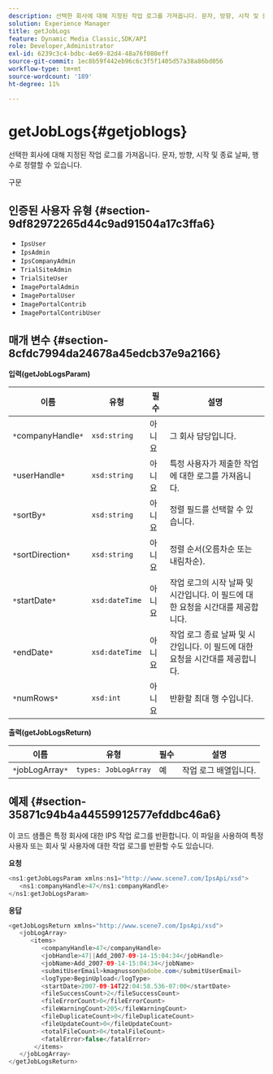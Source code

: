 ```yaml
---
description: 선택한 회사에 대해 지정된 작업 로그를 가져옵니다. 문자, 방향, 시작 및 종료 날짜, 행 수로 정렬할 수 있습니다.
solution: Experience Manager
title: getJobLogs
feature: Dynamic Media Classic,SDK/API
role: Developer,Administrator
exl-id: 6239c3c4-bdbc-4e69-82d4-48a76f080eff
source-git-commit: 1ec8b59f442eb96c6c3f5f1405d57a38a86bd056
workflow-type: tm+mt
source-wordcount: '189'
ht-degree: 11%

---
```


# getJobLogs{#getjoblogs}

선택한 회사에 대해 지정된 작업 로그를 가져옵니다. 문자, 방향, 시작 및 종료 날짜, 행 수로 정렬할 수 있습니다.

구문

## 인증된 사용자 유형 {#section-9df82972265d44c9ad91504a17c3ffa6}

* `IpsUser`
* `IpsAdmin`
* `IpsCompanyAdmin`
* `TrialSiteAdmin`
* `TrialSiteUser`
* `ImagePortalAdmin`
* `ImagePortalUser`
* `ImagePortalContrib`
* `ImagePortalContribUser`

## 매개 변수 {#section-8cfdc7994da24678a45edcb37e9a2166}

**입력(getJobLogsParam)**

| 이름 | 유형 | 필수 | 설명 |
|---|---|---|---|
| `*`companyHandle`*` | `xsd:string` | 아니요 | 그 회사 담당입니다. |
| `*`userHandle`*` | `xsd:string` | 아니요 | 특정 사용자가 제출한 작업에 대한 로그를 가져옵니다. |
| `*`sortBy`*` | `xsd:string` | 아니요 | 정렬 필드를 선택할 수 있습니다. |
| `*`sortDirection`*` | `xsd:string` | 아니요 | 정렬 순서(오름차순 또는 내림차순). |
| `*`startDate`*` | `xsd:dateTime` | 아니요 | 작업 로그의 시작 날짜 및 시간입니다. 이 필드에 대한 요청을 시간대를 제공합니다. |
| `*`endDate`*` | `xsd:dateTime` | 아니요 | 작업 로그 종료 날짜 및 시간입니다. 이 필드에 대한 요청을 시간대를 제공합니다. |
| `*`numRows`*` | `xsd:int` | 아니요 | 반환할 최대 행 수입니다. |

**출력(getJobLogsReturn)**

| 이름 | 유형 | 필수 | 설명 |
|---|---|---|---|
| `*`jobLogArray`*` | `types: JobLogArray` | 예 | 작업 로그 배열입니다. |

## 예제 {#section-35871c94b4a44559912577efddbc46a6}

이 코드 샘플은 특정 회사에 대한 IPS 작업 로그를 반환합니다. 이 파일을 사용하여 특정 사용자 또는 회사 및 사용자에 대한 작업 로그를 반환할 수도 있습니다.

**요청**

```java
<ns1:getJobLogsParam xmlns:ns1="http://www.scene7.com/IpsApi/xsd">
   <ns1:companyHandle>47</ns1:companyHandle>
</ns1:getJobLogsParam>
```

**응답**

```java
<getJobLogsReturn xmlns="http://www.scene7.com/IpsApi/xsd">
   <jobLogArray>
      <items>
         <companyHandle>47</companyHandle>
         <jobHandle>47||Add_2007-09-14-15:04:34</jobHandle>
         <jobName>Add_2007-09-14-15:04:34</jobName>
         <submitUserEmail>kmagnusson@adobe.com</submitUserEmail>
         <logType>BeginUpload</logType>
         <startDate>2007-09-14T22:04:58.536-07:00</startDate>
         <fileSuccessCount>2</fileSuccessCount>
         <fileErrorCount>0</fileErrorCount>
         <fileWarningCount>205</fileWarningCount>
         <fileDuplicateCount>0</fileDuplicateCount>
         <fileUpdateCount>0</fileUpdateCount>
         <totalFileCount>0</totalFileCount>
         <fatalError>false</fatalError>
       </items>
   </jobLogArray>
</getJobLogsReturn>
```
